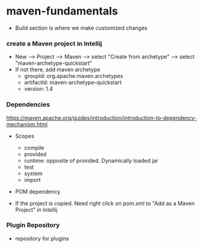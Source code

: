 # maven-fundamentals
* Build section is where we make customized changes

### create a Maven project in Intellij
* New --> Project --> Maven --> select "Create from archetype" --> select "maven-archetype-quickstart"
* If not there, add maven archetype
  * groupId: org.apache.maven.archetypes
  * artifactId: maven-archetype-quickstart
  * version: 1.4
### Dependencies
https://maven.apache.org/guides/introduction/introduction-to-dependency-mechanism.html
* Scopes
  * compile
  * provided
  * runtime: opposite of provided. Dynamically loaded jar
  * test
  * system
  * import
* POM dependency

* If the project is copied. Need right click on pom.xml to "Add as a Maven Project" in Intellij
  
### Plugin Repository
* repository for plugins
